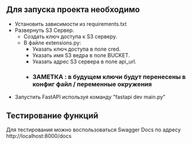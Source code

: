 ## Для запуска проекта необходимо
- Установить зависимости из requirements.txt
- Развернуть S3 Сервер.
  - Создать ключ доступа к S3 серверу.
  - В файле extensions.py:
    - Указать ключ доступа в поле cred.
    - Указать имя S3 ведра в поле BUCKET.
    - Указать адрес S3 сервера в поле api_url.
    - ### ЗАМЕТКА : в будущем ключи будут перенесены в конфиг файл / переменные окружения
- Запустить FastAPI используя команду "fastapi dev main.py"


## Тестирование функций
Для тестирования можно воспользоваться Swagger Docs по адресу http://localhost:8000/docs
